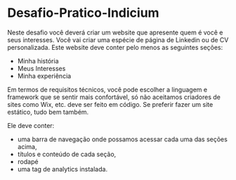 # Desafio-Pratico-Indicium

Neste desafio você deverá criar um website que apresente quem é você e seus
interesses. Você vai criar uma espécie de página de Linkedin ou de CV
personalizada. Este website deve conter pelo menos as seguintes seções:
- Minha história
- Meus Interesses
- Minha experiência

Em termos de requisitos técnicos, você pode escolher a linguagem e framework
que se sentir mais confortável, só não aceitamos criadores de sites como Wix, etc.
deve ser feito em código. Se preferir fazer um site estático, tudo bem também.

Ele deve conter:
- uma barra de navegação onde possamos acessar cada uma das seções
acima,
- títulos e conteúdo de cada seção,
- rodapé
- uma tag de analytics instalada.
